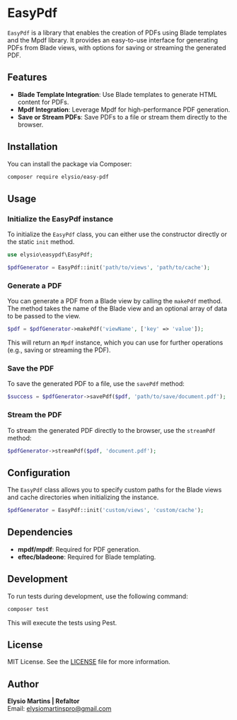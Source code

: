# EasyPdf

`EasyPdf` is a library that enables the creation of PDFs using Blade templates and the Mpdf library. It provides an easy-to-use interface for generating PDFs from Blade views, with options for saving or streaming the generated PDF.

## Features

- **Blade Template Integration**: Use Blade templates to generate HTML content for PDFs.
- **Mpdf Integration**: Leverage Mpdf for high-performance PDF generation.
- **Save or Stream PDFs**: Save PDFs to a file or stream them directly to the browser.

## Installation

You can install the package via Composer:

```bash
composer require elysio/easy-pdf
``` 

## Usage

### Initialize the EasyPdf instance

To initialize the `EasyPdf` class, you can either use the constructor directly or the static `init` method.

```php
use elysio\easypdf\EasyPdf;

$pdfGenerator = EasyPdf::init('path/to/views', 'path/to/cache');
``` 

### Generate a PDF

You can generate a PDF from a Blade view by calling the `makePdf` method. The method takes the name of the Blade view and an optional array of data to be passed to the view.

```php
$pdf = $pdfGenerator->makePdf('viewName', ['key' => 'value']);
```

This will return an `Mpdf` instance, which you can use for further operations (e.g., saving or streaming the PDF).

### Save the PDF

To save the generated PDF to a file, use the `savePdf` method:

```php
$success = $pdfGenerator->savePdf($pdf, 'path/to/save/document.pdf');
```

### Stream the PDF

To stream the generated PDF directly to the browser, use the `streamPdf` method:

```php
$pdfGenerator->streamPdf($pdf, 'document.pdf');
```

## Configuration

The `EasyPdf` class allows you to specify custom paths for the Blade views and cache directories when initializing the instance.

```php
$pdfGenerator = EasyPdf::init('custom/views', 'custom/cache');
```

## Dependencies

- **mpdf/mpdf**: Required for PDF generation.
- **eftec/bladeone**: Required for Blade templating.

## Development

To run tests during development, use the following command:

```bash
composer test
```

This will execute the tests using Pest.

## License

MIT License. See the [LICENSE](LICENSE) file for more information.

## Author

**Elysio Martins | Refaltor** <br/>
Email: [elysiomartinspro@gmail.com](mailto:elysiomartinspro@gmail.com)

